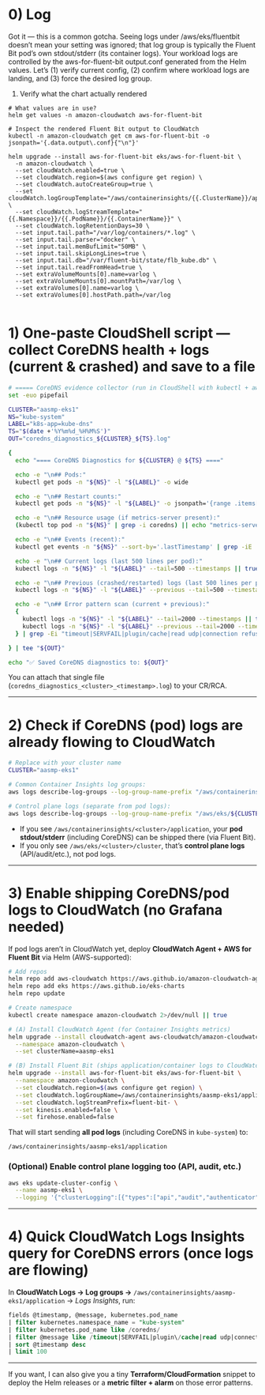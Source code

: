 
# 0) Log
Got it — this is a common gotcha. Seeing logs under /aws/eks/fluentbit doesn’t mean your setting was ignored; that log group is typically the Fluent Bit pod’s own stdout/stderr (its container logs). Your workload logs are controlled by the aws-for-fluent-bit output.conf generated from the Helm values. Let’s (1) verify current config, (2) confirm where workload logs are landing, and (3) force the desired log group.

1) Verify what the chart actually rendered
```
# What values are in use?
helm get values -n amazon-cloudwatch aws-for-fluent-bit

# Inspect the rendered Fluent Bit output to CloudWatch
kubectl -n amazon-cloudwatch get cm aws-for-fluent-bit -o jsonpath='{.data.output\.conf}{"\n"}'
```

```
helm upgrade --install aws-for-fluent-bit eks/aws-for-fluent-bit \
  -n amazon-cloudwatch \
  --set cloudWatch.enabled=true \
  --set cloudWatch.region=$(aws configure get region) \
  --set cloudWatch.autoCreateGroup=true \
  --set cloudWatch.logGroupTemplate="/aws/containerinsights/{{.ClusterName}}/application" \
  --set cloudWatch.logStreamTemplate="{{.Namespace}}/{{.PodName}}/{{.ContainerName}}" \
  --set cloudWatch.logRetentionDays=30 \
  --set input.tail.path="/var/log/containers/*.log" \
  --set input.tail.parser="docker" \
  --set input.tail.memBufLimit="50MB" \
  --set input.tail.skipLongLines=true \
  --set input.tail.db="/var/fluent-bit/state/flb_kube.db" \
  --set input.tail.readFromHead=true \
  --set extraVolumeMounts[0].name=varlog \
  --set extraVolumeMounts[0].mountPath=/var/log \
  --set extraVolumes[0].name=varlog \
  --set extraVolumes[0].hostPath.path=/var/log


```

# 1) One-paste CloudShell script — collect CoreDNS health + logs (current & crashed) and save to a file

```bash
# ===== CoreDNS evidence collector (run in CloudShell with kubectl + aws CLI configured) =====
set -euo pipefail

CLUSTER="aasmp-eks1"
NS="kube-system"
LABEL="k8s-app=kube-dns"
TS="$(date +'%Y%m%d_%H%M%S')"
OUT="coredns_diagnostics_${CLUSTER}_${TS}.log"

{
  echo "==== CoreDNS Diagnostics for ${CLUSTER} @ ${TS} ===="

  echo -e "\n## Pods:"
  kubectl get pods -n "${NS}" -l "${LABEL}" -o wide

  echo -e "\n## Restart counts:"
  kubectl get pods -n "${NS}" -l "${LABEL}" -o jsonpath='{range .items[*]}{.metadata.name}{" => restarts: "}{.status.containerStatuses[0].restartCount}{"\n"}{end}'

  echo -e "\n## Resource usage (if metrics-server present):"
  (kubectl top pod -n "${NS}" | grep -i coredns) || echo "metrics-server not available"

  echo -e "\n## Events (recent):"
  kubectl get events -n "${NS}" --sort-by='.lastTimestamp' | grep -iE 'coredns|kube-dns' || true

  echo -e "\n## Current logs (last 500 lines per pod):"
  kubectl logs -n "${NS}" -l "${LABEL}" --tail=500 --timestamps || true

  echo -e "\n## Previous (crashed/restarted) logs (last 500 lines per pod):"
  kubectl logs -n "${NS}" -l "${LABEL}" --previous --tail=500 --timestamps || echo "No previous logs (no recent restarts)"

  echo -e "\n## Error pattern scan (current + previous):"
  {
    kubectl logs -n "${NS}" -l "${LABEL}" --tail=2000 --timestamps || true
    kubectl logs -n "${NS}" -l "${LABEL}" --previous --tail=2000 --timestamps || true
  } | grep -Ei "timeout|SERVFAIL|plugin/cache|read udp|connection refused|dial tcp" || echo "No error patterns found"

} | tee "${OUT}"

echo "✅ Saved CoreDNS diagnostics to: ${OUT}"
```

You can attach that single file (`coredns_diagnostics_<cluster>_<timestamp>.log`) to your CR/RCA.

---

# 2) Check if CoreDNS (pod) logs are already flowing to CloudWatch

```bash
# Replace with your cluster name
CLUSTER="aasmp-eks1"

# Common Container Insights log groups:
aws logs describe-log-groups --log-group-name-prefix "/aws/containerinsights/${CLUSTER}/" --query 'logGroups[].logGroupName' --output table

# Control plane logs (separate from pod logs):
aws logs describe-log-groups --log-group-name-prefix "/aws/eks/${CLUSTER}/cluster" --query 'logGroups[].logGroupName' --output table
```

* If you see `/aws/containerinsights/<cluster>/application`, your **pod stdout/stderr** (including CoreDNS) can be shipped there (via Fluent Bit).
* If you only see `/aws/eks/<cluster>/cluster`, that’s **control plane logs** (API/audit/etc.), not pod logs.

---

# 3) Enable shipping CoreDNS/pod logs to CloudWatch (no Grafana needed)

If pod logs aren’t in CloudWatch yet, deploy **CloudWatch Agent + AWS for Fluent Bit** via Helm (AWS-supported):

```bash
# Add repos
helm repo add aws-cloudwatch https://aws.github.io/amazon-cloudwatch-agent
helm repo add eks https://aws.github.io/eks-charts
helm repo update

# Create namespace
kubectl create namespace amazon-cloudwatch 2>/dev/null || true

# (A) Install CloudWatch Agent (for Container Insights metrics)
helm upgrade --install cloudwatch-agent aws-cloudwatch/amazon-cloudwatch-agent \
  --namespace amazon-cloudwatch \
  --set clusterName=aasmp-eks1

# (B) Install Fluent Bit (ships application/container logs to CloudWatch Logs)
helm upgrade --install aws-for-fluent-bit eks/aws-for-fluent-bit \
  --namespace amazon-cloudwatch \
  --set cloudWatch.region=$(aws configure get region) \
  --set cloudWatch.logGroupName=/aws/containerinsights/aasmp-eks1/application \
  --set cloudWatch.logStreamPrefix=fluent-bit- \
  --set kinesis.enabled=false \
  --set firehose.enabled=false
```

That will start sending **all pod logs** (including CoreDNS in `kube-system`) to:

```
/aws/containerinsights/aasmp-eks1/application
```

### (Optional) Enable control plane logging too (API, audit, etc.)

```bash
aws eks update-cluster-config \
  --name aasmp-eks1 \
  --logging '{"clusterLogging":[{"types":["api","audit","authenticator","controllerManager","scheduler"],"enabled":true}]}'
```

---

# 4) Quick CloudWatch Logs Insights query for CoreDNS errors (once logs are flowing)

In **CloudWatch Logs → Log groups →** `/aws/containerinsights/aasmp-eks1/application` → *Logs Insights*, run:

```sql
fields @timestamp, @message, kubernetes.pod_name
| filter kubernetes.namespace_name = "kube-system"
| filter kubernetes.pod_name like /coredns/
| filter @message like /timeout|SERVFAIL|plugin\/cache|read udp|connection refused|dial tcp/
| sort @timestamp desc
| limit 100
```

---

If you want, I can also give you a tiny **Terraform/CloudFormation** snippet to deploy the Helm releases or a **metric filter + alarm** on those error patterns.
